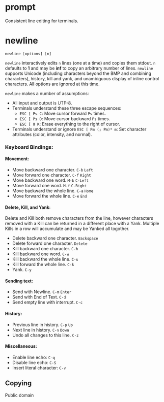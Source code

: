 # prompt

Consistent line editing for terminals.

# newline

	newline [options] [n]

`newline` interactively edits `n` lines (one at a time) and copies them stdout. `n` defaults to **1** and may be **inf** to copy an arbitrary number of lines. `newline` supports Unicode (including characters beyond the BMP and combining characters), history, kill and yank, and unambiguous display of inline control characters. All options are ignored at this time.

`newline` makes a number of assumptions:
* All input and output is UTF-8.
* Terminals understand these three escape sequences:
	* `ESC [ Ps C`: Move cursor forward `Ps` times.
	* `ESC [ Ps D`: Move cursor backward `Ps` times.
	* `ESC [ 0 K`: Erase everything to the right of cursor.
* Terminals understand or ignore `ESC [ Pm (; Pm)* m`: Set character attributes (color, intensity, and normal).

### Keyboard Bindings:

#### Movement:

* Move backward one character. `C-b` `Left`
* Move forward one character. `C-f` `Right`
* Move backward one word. `M-b` `C-Left`
* Move forward one word. `M-f` `C-Right`
* Move backward the whole line.	`C-a` `Home`
* Move forward the whole line.	`C-e` `End`

#### Delete, Kill, and Yank:

Delete and Kill both remove characters from the line, however characters removed with a Kill can be returned in a different place with a Yank. Multiple Kills in a row will accumulate and may be Yanked all togother.

* Delete backward one character. `Backspace`
* Delete forward one character. `Delete`
* Kill backward one character. `C-h`
* Kill backward one word. `C-w`
* Kill backward the whole line. `C-u`
* Kill forward the whole line. `C-k`
* Yank. `C-y`

#### Sending text:
* Send with Newline. `C-m` `Enter`
* Send with End of Text. `C-d`
* Send empty line with interrupt. `C-c`

#### History:
* Previous line in history. `C-p` `Up`
* Next line in history. `C-n` `Down`
* Undo all changes to this line. `C-z`

#### Miscellaneous:
* Enable line echo: `C-q`
* Disable line echo: `C-S`
* Insert literal character: `C-v`

## Copying

Public domain
